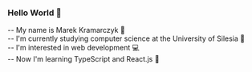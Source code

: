 ### Hello World :wave:
-- My name is Marek Kramarczyk :pencil: <br>
-- I'm currently studying computer science at the University of Silesia 📖<br>
-- I'm interested in web development :computer: <br>
-- Now I'm learning TypeScript and React.js :blue_book: <br>

